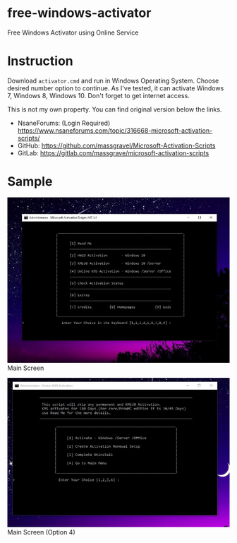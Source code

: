 # free-windows-activator
Free Windows Activator using Online Service

# Instruction
Download `activator.cmd` and run in Windows Operating System. Choose desired number option to continue.
As I've tested, it can activate Windows 7, Windows 8, Windows 10.
Don't forget to get internet access.

This is not my own property. You can find original version below the links.
- NsaneForums: (Login Required) https://www.nsaneforums.com/topic/316668-microsoft-activation-scripts/
- GitHub: https://github.com/massgravel/Microsoft-Activation-Scripts
- GitLab: https://gitlab.com/massgrave/microsoft-activation-scripts

# Sample
![Main Screen](https://github.com/chitkokooo/free-windows-activator/blob/main/main%20screen.jpg)
Main Screen

![Main Screen (Option 4)](https://github.com/chitkokooo/free-windows-activator/blob/main/main%20screen%20(option%204).jpg)
Main Screen (Option 4)
